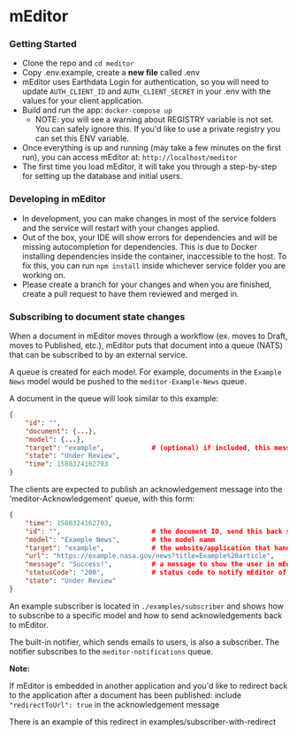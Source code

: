 # mEditor

### Getting Started

- Clone the repo and `cd meditor`
- Copy .env.example, create a **new file** called .env
- mEditor uses Earthdata Login for authentication, so you will need to update `AUTH_CLIENT_ID` and `AUTH_CLIENT_SECRET` in your .env with the values for your client application.
- Build and run the app: `docker-compose up`
  - NOTE: you will see a warning about REGISTRY variable is not set. You can safely ignore this. If you'd like to use a private registry you can set this ENV variable.
- Once everything is up and running (may take a few minutes on the first run), you can access mEditor at: `http://localhost/meditor`
- The first time you load mEditor, it will take you through a step-by-step for setting up the database and initial users.

### Developing in mEditor

- In development, you can make changes in most of the service folders and the service will restart with your changes applied.
- Out of the box, your IDE will show errors for dependencies and will be missing autocompletion for dependencies. This is due to Docker installing dependencies inside the container, inaccessible to the host. To fix this, you can run `npm install` inside whichever service folder you are working on.
- Please create a branch for your changes and when you are finished, create a pull request to have them reviewed and merged in.

### Subscribing to document state changes

When a document in mEditor moves through a workflow (ex. moves to Draft, moves to Published, etc.), mEditor puts that document into a queue (NATS) that can be subscribed to by an external service.

A queue is created for each model. For example, documents in the `Example News` model would be pushed to the `meditor-Example-News` queue.

A document in the queue will look similar to this example:

```json
{
    "id": "",
    "document": {...},
    "model": {...},
    "target": "example",            # (optional) if included, this message is only meant for a certain subscriber
    "state": "Under Review",
    "time": 1580324162703
}
```

The clients are expected to publish an acknowledgement message into the 'meditor-Acknowledgement' queue, with this form:

```json
{
    "time": 1580324162703,
    "id": "",                       # the document ID, send this back so mEditor knows which document to update
    "model": "Example News",        # the model namm
    "target": "example",            # the website/application that handled the document
    "url": "https://example.nasa.gov/news?title=Example%20article",     # an optional URL the document was published to
    "message": "Success!",          # a message to show the user in mEditor (could include a list of errors for failures)
    "statusCode": "200",            # status code to notify mEditor of success vs failure to publish
    "state": "Under Review"
}
```

An example subscriber is located in `./examples/subscriber` and shows how to subscribe to a specific model and how to send acknowledgements back to mEditor.

The built-in notifier, which sends emails to users, is also a subscriber. The notifier subscribes to the `meditor-notifications` queue.

**Note:**

If mEditor is embedded in another application and you'd like to redirect back to the application after a document has been published: include `"redirectToUrl": true` in the acknowledgement message

There is an example of this redirect in examples/subscriber-with-redirect
